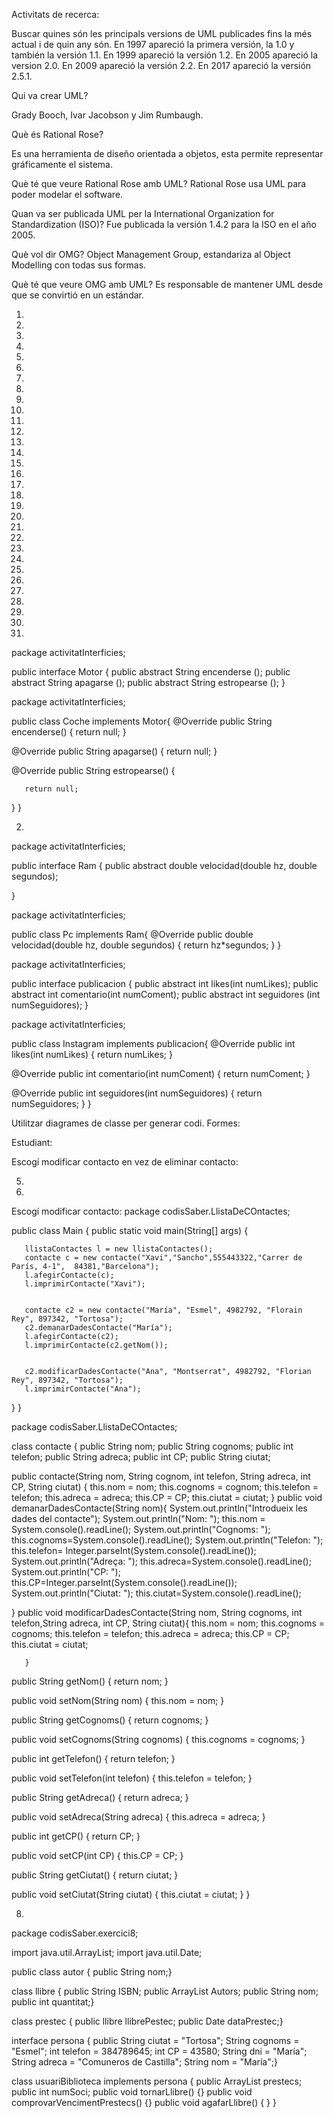 Activitats de recerca:

Buscar quines són les principals versions de UML publicades fins la més actual i de quin any són.
En 1997 apareció la primera versión, la 1.0 y también la versión 1.1.
En 1999 apareció la versión 1.2.
En 2005 apareció la version 2.0.
En 2009 apareció la versión 2.2.
En 2017 apareció la versión 2.5.1.

Qui va crear UML?

Grady Booch, Ivar Jacobson y Jim Rumbaugh.

Què és Rational Rose?

Es una herramienta de diseño orientada a objetos, esta permite representar gráficamente el sistema.

Què té que veure Rational Rose amb UML?
Rational Rose usa UML para poder modelar el software.

Quan va ser publicada UML per la International Organization for Standardization (ISO)?
Fue publicada la versión 1.4.2 para la ISO en el año 2005.

Què vol dir OMG?
Object Management Group, estandariza al Object Modelling con todas sus formas.

Què té que veure OMG amb UML?
Es responsable de mantener UML desde que se convirtió en un estándar.






1.							 
	

2.

3.


4.





1.


2.

3.

4.

5.



1.

2.






3.

4.


5.

6. 


7.


8.




1.

2.

3.

4.

5.




1.

2.

3.

4.

5.


1.

2.

3.






1.

package activitatInterficies;


public interface Motor {
   public abstract String encenderse ();
   public abstract String apagarse ();
   public abstract String estropearse ();
}


package activitatInterficies;


public class Coche implements Motor{
   @Override
   public String encenderse() {
       return null;
   }


   @Override
   public String apagarse() {
       return null;
   }


   @Override
   public String estropearse() {


       return null;
   }
}



2.

package activitatInterficies;


public interface Ram {
   public abstract double velocidad(double hz, double segundos);


}


package activitatInterficies;


public class Pc implements Ram{
   @Override
   public double velocidad(double hz, double segundos) {
       return hz*segundos;
   }
}






package activitatInterficies;


public interface publicacion
{
   public abstract int likes(int numLikes);
   public abstract int comentario(int numComent);
   public abstract int seguidores (int numSeguidores);
}

package activitatInterficies;


public class Instagram implements publicacion{
   @Override
   public int likes(int numLikes) {
       return numLikes;
   }


   @Override
   public int comentario(int numComent) {
       return numComent;
   }


   @Override
   public int seguidores(int numSeguidores) {
       return numSeguidores;
   }
}


Utilitzar diagrames de classe per generar codi.
Formes:





Estudiant:




Escogí modificar contacto en vez de eliminar contacto:

5.

6.

Escogí modificar contacto:
package codisSaber.LlistaDeCOntactes;


public class Main {
   public static void main(String[] args) {


       llistaContactes l = new llistaContactes();
       contacte c = new contacte("Xavi","Sancho",555443322,"Carrer de París, 4-1",  84381,"Barcelona");
       l.afegirContacte(c);
       l.imprimirContacte("Xavi");


       contacte c2 = new contacte("María", "Esmel", 4982792, "Florain Rey", 897342, "Tortosa");
       c2.demanarDadesContacte("María");
       l.afegirContacte(c2);
       l.imprimirContacte(c2.getNom());


       c2.modificarDadesContacte("Ana", "Montserrat", 4982792, "Florian Rey", 897342, "Tortosa");
       l.imprimirContacte("Ana");
   }
}

package codisSaber.LlistaDeCOntactes;


class contacte {
   public String nom;
   public String cognoms;
   public int telefon;
   public String adreca;
   public int CP;
   public String ciutat;


   public contacte(String nom, String cognom, int telefon, String adreca, int CP, String ciutat) {
       this.nom = nom;
       this.cognoms = cognom;
       this.telefon = telefon;
       this.adreca = adreca;
       this.CP = CP;
       this.ciutat = ciutat;
   }
   public void demanarDadesContacte(String nom){
       System.out.println("Introdueix les dades del contacte");
       System.out.println("Nom: ");
       this.nom = System.console().readLine();
       System.out.println("Cognoms: ");
       this.cognoms=System.console().readLine();
       System.out.println("Telefon: ");
       this.telefon= Integer.parseInt(System.console().readLine());
       System.out.println("Adreça: ");
       this.adreca=System.console().readLine();
       System.out.println("CP: ");
       this.CP=Integer.parseInt(System.console().readLine());
       System.out.println("Ciutat: ");
       this.ciutat=System.console().readLine();


   }
   public void modificarDadesContacte(String nom, String cognoms, int telefon,String adreca, int CP, String ciutat){
       this.nom = nom;
       this.cognoms = cognoms;
       this.telefon = telefon;
       this.adreca = adreca;
       this.CP = CP;
       this.ciutat = ciutat;


       }


   public String getNom() {
       return nom;
   }


   public void setNom(String nom) {
       this.nom = nom;
   }


   public String getCognoms() {
       return cognoms;
   }


   public void setCognoms(String cognoms) {
       this.cognoms = cognoms;
   }


   public int getTelefon() {
       return telefon;
   }


   public void setTelefon(int telefon) {
       this.telefon = telefon;
   }


   public String getAdreca() {
       return adreca;
   }


   public void setAdreca(String adreca) {
       this.adreca = adreca;
   }


   public int getCP() {
       return CP;
   }


   public void setCP(int CP) {
       this.CP = CP;
   }


   public String getCiutat() {
       return ciutat;
   }


   public void setCiutat(String ciutat) {
       this.ciutat = ciutat;
   }
}


8.

package codisSaber.exercici8;


import java.util.ArrayList;
import java.util.Date;


public class autor {
   public String nom;}


class llibre {
   public String ISBN;
   public ArrayList<autor> Autors;
   public String nom;
   public int quantitat;}


class prestec {
   public llibre llibrePestec;
   public Date dataPrestec;}


interface persona {
   public String ciutat = "Tortosa";
   String cognoms = "Esmel";
   int telefon = 384789645;
   int CP = 43580;
   String dni = "María";
   String adreca = "Comuneros de Castilla";
   String nom = "María";}


class usuariBiblioteca implements persona {
   public ArrayList<prestec> prestecs;
   public int numSoci;
   public void tornarLlibre() {}
   public void comprovarVencimentPrestecs() {}
   public void agafarLlibre() {    }
}

